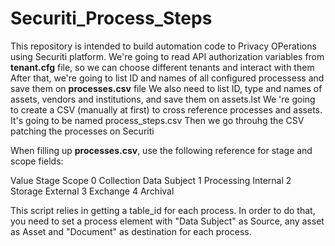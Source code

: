 # Securiti_Process_Steps
This repository is intended to build automation code to Privacy OPerations using Securiti platform.
We're going to read API authorization variables from **tenant.cfg** file, so we can choose different tenants and interact with them
After that, we're going to list ID and names of all configured processess and save them on **processes.csv** file
We also need to list ID, type and names of assets, vendors and institutions, and save them on assets.lst
We 're going to create a CSV (manually at first) to cross reference processes and assets. It's going to be named process_steps.csv
Then we go throuhg the CSV patching the processes on Securiti


When filling up **processes.csv**, use the following reference for stage and scope fields:

Value   Stage            Scope
0       Collection       Data Subject
1       Processing       Internal 
2       Storage          External
3       Exchange
4       Archival

This script relies in getting a table_id for each process. In order to do that, you need to set a process element with "Data Subject" as Source, any asset as Asset and "Document" as destination for each process.
